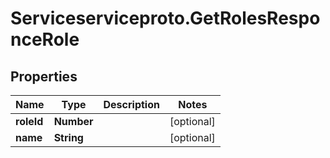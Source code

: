 # Serviceserviceproto.GetRolesResponceRole

## Properties
Name | Type | Description | Notes
------------ | ------------- | ------------- | -------------
**roleId** | **Number** |  | [optional] 
**name** | **String** |  | [optional] 


